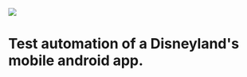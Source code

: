 <img src='https://res.cloudinary.com/dnw4kirdp/image/upload/c_limit,h_126,r_30,w_600/v1680760059/globant-vector-logo_kjrxj3.png'></img>


# Test automation of a Disneyland's mobile android app.
